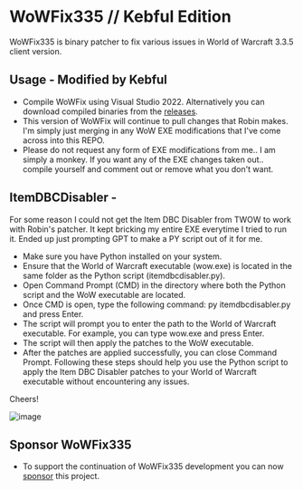 WoWFix335 // Kebful Edition
=====================

WoWFix335 is binary patcher to fix various issues in World of Warcraft 3.3.5 client version.

Usage - Modified by Kebful
-----

* Compile WoWFix using Visual Studio 2022.
  Alternatively you can download compiled binaries from the [releases](https://github.com/robinsch/WoWFix335/releases).
* This version of WoWFix will continue to pull changes that Robin makes. I'm simply just merging in any WoW EXE modifications that I've come across into this REPO. 
* Please do not request any form of EXE modifications from me.. I am simply a monkey. If you want any of the EXE changes taken out.. compile yourself and comment out or remove what you don't want.

ItemDBCDisabler - 
----
For some reason I could not get the Item DBC Disabler from TWOW to work with Robin's patcher. 
It kept bricking my entire EXE everytime I tried to run it. Ended up just prompting GPT to make a PY script out of it for me.

* Make sure you have Python installed on your system.
* Ensure that the World of Warcraft executable (wow.exe) is located in the same folder as the Python script (itemdbcdisabler.py).
* Open Command Prompt (CMD) in the directory where both the Python script and the WoW executable are located.
* Once CMD is open, type the following command: py itemdbcdisabler.py and press Enter.
* The script will prompt you to enter the path to the World of Warcraft executable. For example, you can type wow.exe and press Enter.
* The script will then apply the patches to the WoW executable.
* After the patches are applied successfully, you can close Command Prompt.
Following these steps should help you use the Python script to apply the Item DBC Disabler patches to your World of Warcraft executable without encountering any issues.

Cheers!

![image](https://github.com/Kebful/WoWFix335/assets/127319823/c2263b5b-5d24-4a00-a515-f37cfdcf1ce0)


Sponsor WoWFix335
-----------------------
* To support the continuation of WoWFix335 development you can now [sponsor](https://github.com/sponsors/robinsch) this project.
